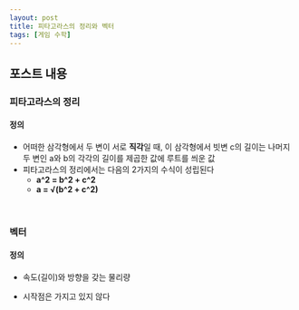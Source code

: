 ```yaml
---
layout: post
title: 피타고라스의 정리와 벡터
tags: [게임 수학]
---
```


## 포스트 내용

### 피타고라스의 정리

#### 정의

- 어떠한 삼각형에서 두 변이 서로 **직각**일 때, 이 삼각형에서 빗변 c의 길이는 나머지 두 변인 a와 b의 각각의 길이를 제곱한 값에 루트를 씌운 값
- 피타고라스의 정리에서는 다음의 2가지의 수식이 성립된다
  - **a^2 = b^2 + c^2**
  - **a = √(b^2 + c^2)**

<br>

### 벡터

#### 정의

- 속도(길이)와 방향을 갖는 물리량

- 시작점은 가지고 있지 않다

  

